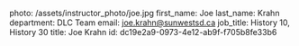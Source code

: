 photo: /assets/instructor_photo/joe.jpg
first_name: Joe
last_name: Krahn
department: DLC Team
email: joe.krahn@sunwestsd.ca
job_title: History 10, History 30
title: Joe Krahn
id: dc19e2a9-0973-4e12-ab9f-f705b8fe33b6
